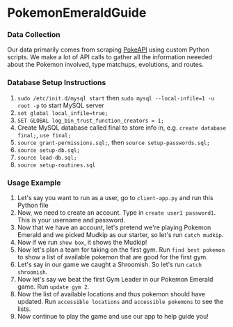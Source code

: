 # PokemonEmeraldGuide

### Data Collection
Our data primarily comes from scraping [PokeAPI](https://pokeapi.co/) using custom Python scripts.
We make a lot of API calls to gather all the information neeeded about the Pokemon involved, type matchups,
evolutions, and routes.

### Database Setup Instructions
1. `sudo /etc/init.d/mysql start` then `sudo mysql --local-infile=1 -u root -p` to start MySQL server
2. `set global local_infile=true;`
3. `SET GLOBAL log_bin_trust_function_creators = 1;`
4. Create MySQL database called final to store info in, e.g. `create database final;`, `use final;`
5. `source grant-permissions.sql;`, then `source setup-passwords.sql;`
6. `source setup-db.sql;`
7. `source load-db.sql;`
8. `source setup-routines.sql`

### Usage Example
1. Let's say you want to run as a user, go to `client-app.py` and run this Python file
2. Now, we need to create an account. Type in `create user1 password1`. This is your username and password.
3. Now that we have an account, let's pretend we're playing Pokemon Emerald and we picked Mudkip as our starter,
so let's run `catch mudkip`.
4. Now if we run `show box`, it shows the Mudkip!
5. Now let's plan a team for taking on the first gym. Run `find best pokemon` to show a list of available pokemon
that are good for the first gym.
6. Let's say in our game we caught a Shroomish. So let's run `catch shroomish`.
7. Now let's say we beat the first Gym Leader in our Pokemon Emerald game. Run `update gym 2`.
8. Now the list of available locations and thus pokemon should have updated. Run 
`accessible locations` and `accessible pokemons` to see the lists.
9. Now continue to play the game and use our app to help guide you!
